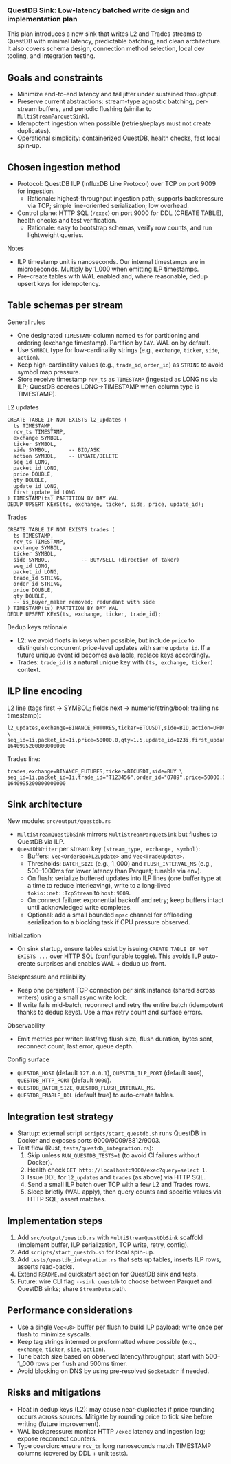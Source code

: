 ### QuestDB Sink: Low-latency batched write design and implementation plan

This plan introduces a new sink that writes L2 and Trades streams to QuestDB with minimal latency, predictable batching, and clean architecture. It also covers schema design, connection method selection, local dev tooling, and integration testing.

## Goals and constraints
- Minimize end-to-end latency and tail jitter under sustained throughput.
- Preserve current abstractions: stream-type agnostic batching, per-stream buffers, and periodic flushing (similar to `MultiStreamParquetSink`).
- Idempotent ingestion when possible (retries/replays must not create duplicates).
- Operational simplicity: containerized QuestDB, health checks, fast local spin-up.

## Chosen ingestion method
- Protocol: QuestDB ILP (InfluxDB Line Protocol) over TCP on port 9009 for ingestion.
  - Rationale: highest-throughput ingestion path; supports backpressure via TCP; simple line-oriented serialization; low overhead.
- Control plane: HTTP SQL (`/exec`) on port 9000 for DDL (CREATE TABLE), health checks and test verification.
  - Rationale: easy to bootstrap schemas, verify row counts, and run lightweight queries.

Notes
- ILP timestamp unit is nanoseconds. Our internal timestamps are in microseconds. Multiply by 1_000 when emitting ILP timestamps.
- Pre-create tables with WAL enabled and, where reasonable, dedup upsert keys for idempotency.

## Table schemas per stream

General rules
- One designated `TIMESTAMP` column named `ts` for partitioning and ordering (exchange timestamp). Partition by `DAY`. WAL on by default.
- Use `SYMBOL` type for low-cardinality strings (e.g., `exchange`, `ticker`, `side`, `action`).
- Keep high-cardinality values (e.g., `trade_id`, `order_id`) as `STRING` to avoid symbol map pressure.
- Store receive timestamp `rcv_ts` as `TIMESTAMP` (ingested as LONG ns via ILP; QuestDB coerces LONG→TIMESTAMP when column type is TIMESTAMP).

L2 updates
```
CREATE TABLE IF NOT EXISTS l2_updates (
  ts TIMESTAMP,
  rcv_ts TIMESTAMP,
  exchange SYMBOL,
  ticker SYMBOL,
  side SYMBOL,      -- BID/ASK
  action SYMBOL,    -- UPDATE/DELETE
  seq_id LONG,
  packet_id LONG,
  price DOUBLE,
  qty DOUBLE,
  update_id LONG,
  first_update_id LONG
) TIMESTAMP(ts) PARTITION BY DAY WAL
DEDUP UPSERT KEYS(ts, exchange, ticker, side, price, update_id);
```

Trades
```
CREATE TABLE IF NOT EXISTS trades (
  ts TIMESTAMP,
  rcv_ts TIMESTAMP,
  exchange SYMBOL,
  ticker SYMBOL,
  side SYMBOL,          -- BUY/SELL (direction of taker)
  seq_id LONG,
  packet_id LONG,
  trade_id STRING,
  order_id STRING,
  price DOUBLE,
  qty DOUBLE,
  -- is_buyer_maker removed; redundant with side
) TIMESTAMP(ts) PARTITION BY DAY WAL
DEDUP UPSERT KEYS(ts, exchange, ticker, trade_id);
```

Dedup keys rationale
- L2: we avoid floats in keys when possible, but include `price` to distinguish concurrent price-level updates with same `update_id`. If a future unique event id becomes available, replace keys accordingly.
- Trades: `trade_id` is a natural unique key with `(ts, exchange, ticker)` context.

## ILP line encoding
L2 line (tags first → SYMBOL; fields next → numeric/string/bool; trailing ns timestamp):
```
l2_updates,exchange=BINANCE_FUTURES,ticker=BTCUSDT,side=BID,action=UPDATE \
seq_id=1i,packet_id=1i,price=50000.0,qty=1.5,update_id=123i,first_update_id=122i,rcv_ts=1640995200001000000i 1640995200000000000
```

Trades line:
```
trades,exchange=BINANCE_FUTURES,ticker=BTCUSDT,side=BUY \
seq_id=1i,packet_id=1i,trade_id="T123456",order_id="O789",price=50000.0,qty=0.5,rcv_ts=1640995200001000000i 1640995200000000000
```

## Sink architecture

New module: `src/output/questdb.rs`
- `MultiStreamQuestDbSink` mirrors `MultiStreamParquetSink` but flushes to QuestDB via ILP.
- `QuestDbWriter` per stream key `(stream_type, exchange, symbol)`:
  - Buffers: `Vec<OrderBookL2Update>` and `Vec<TradeUpdate>`.
  - Thresholds: `BATCH_SIZE` (e.g., 1_000) and `FLUSH_INTERVAL_MS` (e.g., 500–1000ms for lower latency than Parquet; tunable via env).
  - On flush: serialize buffered updates into ILP lines (one buffer type at a time to reduce interleaving), write to a long-lived `tokio::net::TcpStream` to `host:9009`.
  - On connect failure: exponential backoff and retry; keep buffers intact until acknowledged write completes.
  - Optional: add a small bounded `mpsc` channel for offloading serialization to a blocking task if CPU pressure observed.

Initialization
- On sink startup, ensure tables exist by issuing `CREATE TABLE IF NOT EXISTS ...` over HTTP SQL (configurable toggle). This avoids ILP auto-create surprises and enables WAL + dedup up front.

Backpressure and reliability
- Keep one persistent TCP connection per sink instance (shared across writers) using a small async write lock.
- If write fails mid-batch, reconnect and retry the entire batch (idempotent thanks to dedup keys). Use a max retry count and surface errors.

Observability
- Emit metrics per writer: last/avg flush size, flush duration, bytes sent, reconnect count, last error, queue depth.

Config surface
- `QUESTDB_HOST` (default `127.0.0.1`), `QUESTDB_ILP_PORT` (default `9009`), `QUESTDB_HTTP_PORT` (default `9000`).
- `QUESTDB_BATCH_SIZE`, `QUESTDB_FLUSH_INTERVAL_MS`.
- `QUESTDB_ENABLE_DDL` (default true) to auto-create tables.

## Integration test strategy
- Startup: external script `scripts/start_questdb.sh` runs QuestDB in Docker and exposes ports 9000/9009/8812/9003.
- Test flow (Rust, `tests/questdb_integration.rs`):
  1. Skip unless `RUN_QUESTDB_TESTS=1` (to avoid CI failures without Docker).
  2. Health check `GET http://localhost:9000/exec?query=select 1`.
  3. Issue DDL for `l2_updates` and `trades` (as above) via HTTP SQL.
  4. Send a small ILP batch over TCP with a few L2 and Trades rows.
  5. Sleep briefly (WAL apply), then query counts and specific values via HTTP SQL; assert matches.

## Implementation steps
1) Add `src/output/questdb.rs` with `MultiStreamQuestDbSink` scaffold (implement buffer, ILP serialization, TCP write, retry, config).
2) Add `scripts/start_questdb.sh` for local spin-up.
3) Add `tests/questdb_integration.rs` that sets up tables, inserts ILP rows, asserts read-backs.
4) Extend `README.md` quickstart section for QuestDB sink and tests.
5) Future: wire CLI flag `--sink questdb` to choose between Parquet and QuestDB sinks; share `StreamData` path.

## Performance considerations
- Use a single `Vec<u8>` buffer per flush to build ILP payload; write once per flush to minimize syscalls.
- Keep tag strings interned or preformatted where possible (e.g., `exchange`, `ticker`, `side`, `action`).
- Tune batch size based on observed latency/throughput; start with 500–1_000 rows per flush and 500ms timer.
- Avoid blocking on DNS by using pre-resolved `SocketAddr` if needed.

## Risks and mitigations
- Float in dedup keys (L2): may cause near-duplicates if price rounding occurs across sources. Mitigate by rounding price to tick size before writing (future improvement).
- WAL backpressure: monitor HTTP `/exec` latency and ingestion lag; expose reconnect counters.
- Type coercion: ensure `rcv_ts` long nanoseconds match TIMESTAMP columns (covered by DDL + unit tests).


